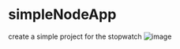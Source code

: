 # simpleNodeApp
create a simple project for the stopwatch 
![image](https://github.com/user-attachments/assets/3721fe71-4a36-4102-b3d3-68b84675fe41)
